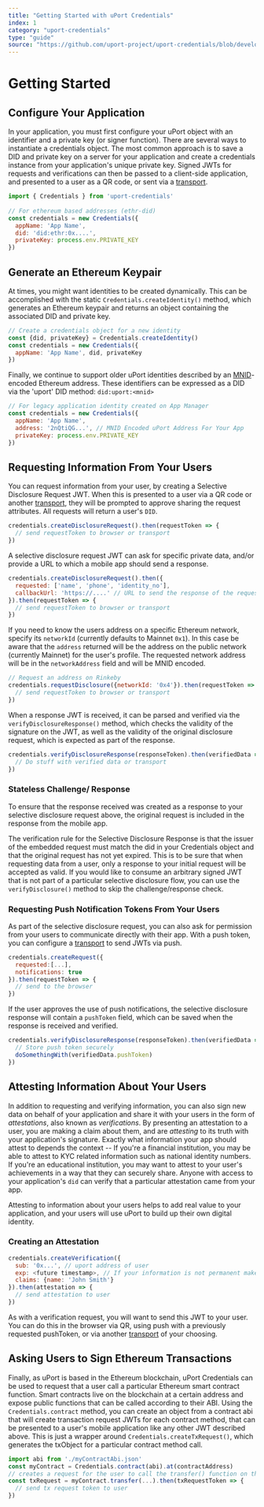```yaml
---
title: "Getting Started with uPort Credentials"
index: 1
category: "uport-credentials"
type: "guide"
source: "https://github.com/uport-project/uport-credentials/blob/develop/docs/guides/index.md"
---
```


# Getting Started

## Configure Your Application
 
In your application, you must first configure your uPort object with an identifier and a private key (or signer function). There are several ways to instantiate a credentials object. The most common approach is to save a DID and private key on a server for your application and create a credentials instance from your application's unique private key. Signed JWTs for requests and verifications can then be passed to a client-side application, and presented to a user as a QR code, or sent via a [transport](http://github.com/uport-project/uport-transports).
 
```javascript
import { Credentials } from 'uport-credentials'
 
// For ethereum based addresses (ethr-did)
const credentials = new Credentials({
  appName: 'App Name',
  did: 'did:ethr:0x....',
  privateKey: process.env.PRIVATE_KEY
})
```
## Generate an Ethereum Keypair 
 
At times, you might want identities to be created dynamically. This can be accomplished with the static `Credentials.createIdentity()` method, which generates an Ethereum keypair and returns an object containing the associated DID and private key.
```javascript
// Create a credentials object for a new identity
const {did, privateKey} = Credentials.createIdentity()
const credentials = new Credentials({
  appName: 'App Name', did, privateKey
})
```
 
Finally, we continue to support older uPort identities described by an [MNID](http://github.com/uport-project/mnid)-encoded Ethereum address. These identifiers can be expressed as a DID via the 'uport' DID method: `did:uport:<mnid>`
```javascript
// For legacy application identity created on App Manager
const credentials = new Credentials({
  appName: 'App Name',
  address: '2nQtiQG...', // MNID Encoded uPort Address For Your App
  privateKey: process.env.PRIVATE_KEY
})
```

## Requesting Information From Your Users
 
You can request information from your user, by creating a Selective Disclosure Request JWT. When this is presented to a user via a QR code or another [transport](https://github.com/uport-project/uport-transports), they will be prompted to approve sharing the request attributes. All requests will return a user's `DID`.
 
```javascript
credentials.createDisclosureRequest().then(requestToken => {
  // send requestToken to browser or transport
})
```
 
A selective disclosure request JWT can ask for specific private data, and/or provide a URL to which a mobile app should send a response.
 
```javascript
credentials.createDisclosureRequest().then({
  requested: ['name', 'phone', 'identity_no'],
  callbackUrl: 'https://....' // URL to send the response of the request to
}).then(requestToken => {
  // send requestToken to browser or transport
})
```
 
If you need to know the users address on a specific Ethereum network, specify its `networkId` (currently defaults to Mainnet `0x1`). In this case be aware that the `address` returned will be the address on the public network (currently Mainnet) for the user's profile. The requested network address will be in the `networkAddress` field and will be MNID encoded.
 
```javascript
// Request an address on Rinkeby
credentials.requestDisclosure({networkId: '0x4'}).then(requestToken => {
  // send requestToken to browser or transport
})
```
 
When a response JWT is received, it can be parsed and verified via the `verifyDisclosureResponse()` method, which checks the validity of the signature on the JWT, as well as the validity of the original disclosure request, which is expected as part of the response. 
 
```javascript
credentials.verifyDisclosureResponse(responseToken).then(verifiedData => {
  // Do stuff with verified data or transport
})
```
 
### Stateless Challenge/ Response
 
To ensure that the response received was created as a response to your selective disclosure request above, the original request is included in the response from the mobile app.
 
The verification rule for the Selective Disclosure Response is that the issuer of the embedded request must match the did in your Credentials object and that the original request has not yet expired.  This is to be sure that when requesting data from a user, only a response to your initial request will be accepted as valid.  If you would like to consume an arbitrary signed JWT that is not part of a particular selective disclosure flow, you can use the `verifyDisclosure()` method to skip the challenge/response check.

### Requesting Push Notification Tokens From Your Users
 
As part of the selective disclosure request, you can also ask for permission from your users to communicate directly with their app.  With a push token, you can configure a [transport](https://github.com/uport-project/uport-transports) to send JWTs via push.
 
```javascript
credentials.createRequest({
  requested:[...],
  notifications: true
}).then(requestToken => {
  // send to the browser
})
```
If the user approves the use of push notifications, the selective disclosure response will contain a `pushToken` field, which can be saved when the response is received and verified.
 
```javascript
credentials.verifyDisclosureResponse(responseToken).then(verifiedData => {
  // Store push token securely
  doSomethingWith(verifiedData.pushToken)
})
```
 
## Attesting Information About Your Users
In addition to requesting and verifying information, you can also sign new data on behalf of your application and share it with your users in the form of _attestations_, also known as _verifications_.  By presenting an attestation to a user, you are making a claim about them, and are _attesting_ to its truth with your application's signature.  Exactly what information your app should attest to depends the context -- If you're a financial institution, you may be able to attest to KYC related information such as national identity numbers. If you're an educational institution, you may want to attest to your user's achievements in a way that they can securely share.  Anyone with access to your application's `did` can verify that a particular attestation came from your app.
 
Attesting to information about your users helps to add real value to your application, and your users will use uPort to build up their own digital identity.
 
### Creating an Attestation
 
```javascript
credentials.createVerification({
  sub: '0x...', // uport address of user
  exp: <future timestamp>, // If your information is not permanent make sure to add an expires timestamp
  claims: {name: 'John Smith'}
}).then(attestation => {
  // send attestation to user
})
```
As with a verification request, you will want to send this JWT to your user. You can do this in the browser via QR, using push with a previously requested pushToken, or via another [transport](https://github.com/uport-project/uport-transports) of your choosing.
 
## Asking Users to Sign Ethereum Transactions
 
Finally, as uPort is based in the Ethereum blockchain, uPort Credentials can be used to request that a user call a particular Ethereum smart contract function.  Smart contracts live on the blockchain at a certain address and expose public functions that can be called according to their ABI.  Using the `Credentials.contract` method, you can create an object from a contract abi that will create transaction request JWTs for each contract method, that can be presented to a user's mobile application like any other JWT described above.  This is just a wrapper around `Credentials.createTxRequest()`, which generates the txObject for a particular contract method call.
 
```javascript
import abi from './myContractAbi.json'
const myContract = Credentials.contract(abi).at(contractAddress)
// creates a request for the user to call the transfer() function on the smart contract
const txRequest = myContract.transfer(...).then(txRequestToken => {
  // send tx request token to user
})
```
